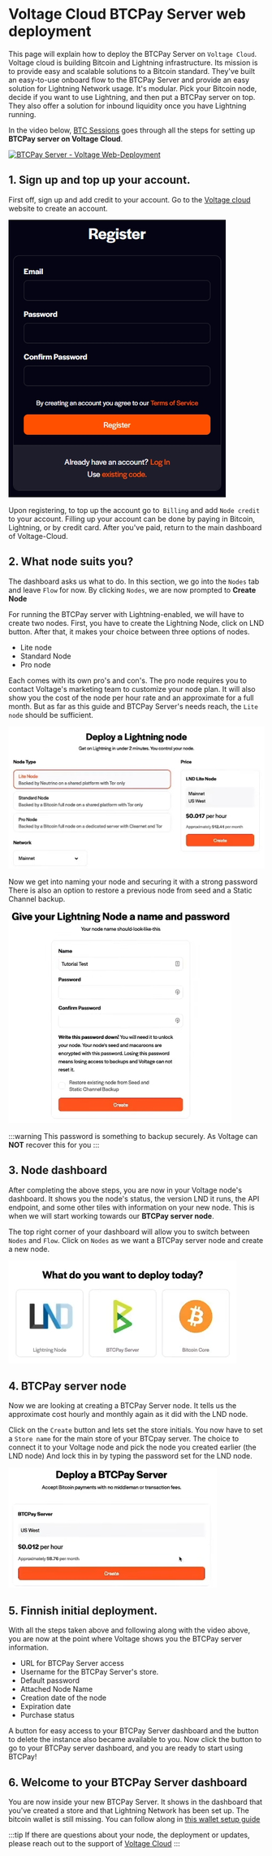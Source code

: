 # Voltage Cloud BTCPay Server web deployment

This page will explain how to deploy the BTCPay Server on `Voltage Cloud`.
Voltage cloud is building Bitcoin and Lightning infrastructure. Its mission is to provide easy and scalable solutions to a Bitcoin standard.
They've built an easy-to-use onboard flow to the BTCPay Server and provide an easy solution for Lightning Network usage.
It's modular. Pick your Bitcoin node, decide if you want to use Lightning, and then put a BTCPay server on top.
They also offer a solution for inbound liquidity once you have Lightning running.

In the video below, [BTC Sessions](https://twitter.com/BTCsessions) goes through all the steps for setting up **BTCPay server on Voltage Cloud**.

[![BTCPay Server - Voltage Web-Deployment](https://img.youtube.com/vi/KqsM-n-e4aY/mqdefault.jpg)](https://www.youtube.com/watch?v=KqsM-n-e4aY)

## 1. Sign up and top up your account.

First off, sign up and add credit to your account.
Go to the [Voltage cloud](https://account.voltage.cloud/register) website to create an account.

![Voltage Cloud signup](../img/voltage/voltagereg.jpg)

Upon registering, to top up the account go to` Billing` and add `Node credit` to your account.
Filling up your account can be done by paying in Bitcoin, Lightning, or by credit card.
After you've paid, return to the main dashboard of Voltage-Cloud.

## 2. What node suits you?

The dashboard asks us what to do.
In this section, we go into the `Nodes` tab and leave `Flow` for now.
By clicking `Nodes`, we are now prompted to **Create Node**

For running the BTCPay server with Lightning-enabled, we will have to create two nodes.
First, you have to create the Lightning Node, click on LND button.
After that, it makes your choice between three options of nodes.

- Lite node
- Standard Node
- Pro node

Each comes with its own pro's and con's. The pro node requires you to contact Voltage's marketing team to customize your node plan.
It will also show you the cost of the node per hour rate and an approximate for a full month.
But as far as this guide and BTCPay Server's needs reach, the `Lite node` should be sufficient.

![Voltage Cloud Password](../img/voltage/deployln.jpg)

Now we get into naming your node and securing it with a strong password
There is also an option to restore a previous node from seed and a Static Channel backup.

![Voltage Cloud Password](../img/voltage/voltagelnname.jpg)

:::warning
This password is something to backup securely. As Voltage can **NOT** recover this for you
:::

## 3. Node dashboard

After completing the above steps, you are now in your Voltage node's dashboard.
It shows you the node's status, the version LND it runs, the API endpoint, and some other tiles with information on your new node.
This is when we will start working towards our **BTCPay server node**.

The top right corner of your dashboard will allow you to switch between `Nodes` and `Flow`.
Click on `Nodes` as we want a BTCPay server node and create a new node.

![Voltage Cloud Node](../img/voltage/whatnode.jpg)

## 4. BTCPay server node

Now we are looking at creating a BTCPay Server node.
It tells us the approximate cost hourly and monthly again as it did with the LND node.

Click on the `Create` button and lets set the store initials.
You now have to set a `Store name` for the main store of your BTCpay server.
The choice to connect it to your Voltage node and pick the node you created earlier (the LND node)
And lock this in by typing the password set for the LND node.

![Voltage Cloud BTCPay server Node](../img/voltage/deploybtcpay.jpg)

## 5. Finnish initial deployment.

With all the steps taken above and following along with the video above, you are now at the point where Voltage shows you the BTCPay server information.

- URL for BTCPay Server access
- Username for the BTCPay Server's store.
- Default password
- Attached Node Name
- Creation date of the node
- Expiration date
- Purchase status

A button for easy access to your BTCPay Server dashboard and the button to delete the instance also became available to you.
Now click the button to go to your BTCPay server dashboard, and you are ready to start using BTCPay!

## 6. Welcome to your BTCPay Server dashboard

You are now inside your new BTCPay Server.
It shows in the dashboard that you've created a store and that Lightning Network has been set up.
The bitcoin wallet is still missing. You can follow along in [this wallet setup guide](../WalletSetup.md)

:::tip
If there are questions about your node, the deployment or updates, please reach out to the support of [Voltage Cloud](https://voltage.cloud)
:::
